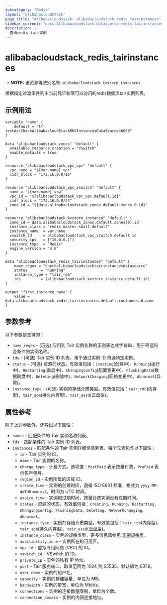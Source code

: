 ```yaml
---
subcategory: "Redis"
layout: "alibabacloudstack"
page_title: "Alibabacloudstack: alibabacloudstack_redis_tairinstances"
sidebar_current: "docs-Alibabacloudstack-datasource-redis-tairinstances"
description: |- 
  查询redis tair实例
---
```


# alibabacloudstack_redis_tairinstances
-> **NOTE:** 该资源等效别名有: `alibabacloudstack_kvstore_instances`

根据指定过滤条件列出当前凭证权限可以访问的redis数据库tair实例列表。

## 示例用法

```hcl
variable "name" {
    default = "tf-testAccCheckAlibabacloudStackRKVInstancesDataSource46059"
}

data "alibabacloudstack_zones" "default" {
  available_resource_creation = "VSwitch"
  enable_details = true
}

resource "alibabacloudstack_vpc_vpc" "default" {
  vpc_name = "${var.name}_vpc"
  cidr_block = "172.16.0.0/16"
}

resource "alibabacloudstack_vpc_vswitch" "default" {
  name = "${var.name}_vsw"
  vpc_id = "${alibabacloudstack_vpc_vpc.default.id}"
  cidr_block = "172.16.0.0/24"
  zone_id = "${data.alibabacloudstack_zones.default.zones.0.id}"
}

resource "alibabacloudstack_kvstore_instance" "default" {
  zone_id = data.alibabacloudstack_zones.default.zones[0].id
  instance_class = "redis.master.small.default"
  instance_name  = var.name
  vswitch_id     = alibabacloudstack_vpc_vswitch.default.id
  security_ips   = ["10.0.0.1"]
  instance_type  = "Redis"
  engine_version = "4.0"
}

data "alibabacloudstack_redis_tairinstances" "default" {
    name_regex = "checkalibabacloudstacktairinstancesdatasource"
    status      = "Running"
    instance_type = "tair_rdb"
    ids         = [alibabacloudstack_kvstore_instance.default.id]
}

output "first_instance_name" {
    value = data.alibabacloudstack_redis_tairinstances.default.instances.0.name
}
```

## 参数参考

以下参数是支持的：

* `name_regex` - (可选) 应用到 Tair 实例名称的正则表达式字符串，用于筛选符合条件的实例名称。
* `ids` - (可选) Tair 实例 ID 列表，用于通过实例 ID 筛选特定实例。
* `status` - (可选) 资源的状态。有效值包括：`Creating`(创建中)、`Running`(运行中)、`Restarting`(重启中)、`ChangingConfig`(配置变更中)、`FlushingData`(数据刷盘中)、`Deleting`(删除中)、`NetworkChanging`(网络变更中)、`Abnormal`(异常)。
* `instance_type` - (可选) 实例的存储介质类型。有效值包括：`tair_rdb`(内存型)、`tair_scm`(持久内存型)、`tair_essd`(云盘型)。

## 属性参考

除了上述参数外，还导出以下属性：

* `names` - 匹配条件的 Tair 实例名称列表。
* `ids` - 匹配条件的 Tair 实例 ID 列表。
* `instances` - 匹配条件的 Tair 实例详细信息列表。每个元素包含以下属性：
  * `id` - Tair 实例的 ID。
  * `name` - Tair 实例的名称。
  * `charge_type` - 计费方式。选项值：`PostPaid` 表示按量付费，`PrePaid` 表示包年包月。
  * `region_id` - 实例所属的区域 ID。
  * `create_time` - 实例的创建时间，遵循 ISO 8601 标准，格式为 `yyyy-MM-ddTHH:mm:ssZ`，时间为 UTC 时间。
  * `expire_time` - 实例的过期时间，按量付费实例没有过期时间。
  * `status` - 资源的状态。有效值包括：`Creating`、`Running`、`Restarting`、`ChangingConfig`、`FlushingData`、`Deleting`、`NetworkChanging`、`Abnormal`。
  * `instance_type` - 实例的存储介质类型。有效值包括：`tair_rdb`(内存型)、`tair_scm`(持久内存型)、`tair_essd`(云盘型)。
  * `instance_class` - 实例的规格类型，更多信息请参见 [实例规格表](https://help.aliyun.com/document_detail/26350.htm)。
  * `availability_zone` - 实例所在的可用区。
  * `vpc_id` - 虚拟专用网络 (VPC) 的 ID。
  * `vswitch_id` - VSwitch 的 ID。
  * `private_ip` - 实例的私有 IP 地址。
  * `port` - Tair 服务端口，取值范围为 1024 到 65535，默认值为 6379。
  * `user_name` - 实例的用户名。
  * `capacity` - 实例的存储容量，单位为 MB。
  * `bandwidth` - 实例的带宽，单位为 Mbit/s。
  * `connections` - 实例的连接数量限制，单位为个数。
  * `connection_domain` - 实例的内网连接地址。